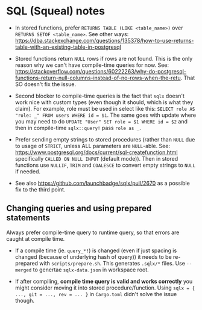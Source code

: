 # SQL (Squeal) notes

- In stored functions, prefer `RETURNS TABLE (LIKE <table_name>)` over `RETURNS SETOF <table_name>`. 
  See other ways: https://dba.stackexchange.com/questions/135378/how-to-use-returns-table-with-an-existing-table-in-postgresql

- Stored functions return `NULL` rows if rows are not found. This is the only reason why we can't have compile-time queries for now. 
  See: https://stackoverflow.com/questions/60222263/why-do-postgresql-functions-return-null-columns-instead-of-no-rows-when-the-retu. 
  That SO doesn't fix the issue.

- Second blocker to compile-time queries is the fact that `sqlx` doesn't work nice with custom types (even though it should, which is what they claim). 
  For example, role must be used in select like this: `SELECT role AS "role: _" FROM users WHERE id = $1`. 
  The same goes with update where you may need to do `UPDATE "User" SET role = $1 WHERE id = $2` and then in compile-time `sqlx::query!` pass `role as _`.

- Prefer sending empty strings to stored procedures (rather than `NULL` due to usage of `STRICT`, unless ALL parameters are `NULL`-able. 
  See: https://www.postgresql.org/docs/current/sql-createfunction.html specifically `CALLED ON NULL INPUT` (default mode)). 
  Then in stored functions use `NULLIF`, `TRIM` and `COALESCE` to convert empty strings to `NULL` if needed.

- See also https://github.com/launchbadge/sqlx/pull/2670 as a possible fix to the third point.

## Changing queries and using prepared statements

Always prefer compile-time query to runtime query, so that errors are caught at compile time.

- If a compile time (ie. `query_*!`) is changed (even if just spacing is changed (because of underlying hash of query)) it needs to be re-prepared with `scripts/prepare.sh`.
  This generates `.sqlx/*` files.
  Use `--merged` to genertae `sqlx-data.json` in workspace root.

- If after compiling, **compile time query is valid and works correctly** you might consider moving it into stored procedure/function. Using `sqlx = { ..., git = ..., rev = ... }` in `Cargo.toml` didn't solve the issue though.